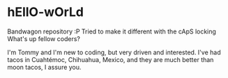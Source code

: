 # hEllO-wOrLd
Bandwagon repository :P Tried to make it different with the cApS locking
What's up fellow coders?

I'm Tommy and I'm new to coding, but very driven and interested.
I've had tacos in Cuahtémoc, Chihuahua, Mexico, and they are much better than moon tacos, I assure you.
